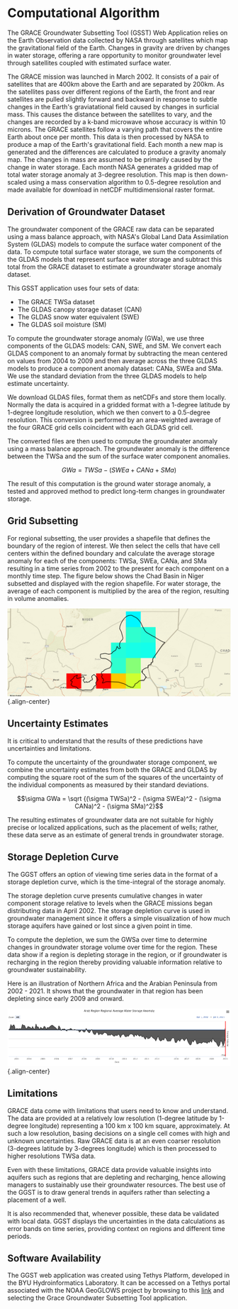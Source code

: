 
# **Computational Algorithm**

The GRACE Groundwater Subsetting Tool (GSST) Web Application relies on
the Earth Observation data collected by NASA through satellites which
map the gravitational field of the Earth. Changes in gravity are driven
by changes in water storage, offering a rare opportunity to monitor
groundwater level through satellites coupled with estimated surface
water.

The GRACE mission was launched in March 2002. It consists of a pair of
satellites that are 400km above the Earth and are separated by 200km. As
the satellites pass over different regions of the Earth, the front and
rear satellites are pulled slightly forward and backward in response to
subtle changes in the Earth\'s graviatational field caused by changes in
surficial mass. This causes the distance between the satellites to vary,
and the changes are recorded by a k-band microwave whose accuracy is
within 10 microns. The GRACE satellites follow a varying path that
covers the entire Earth about once per month. This data is then
processed by NASA to produce a map of the Earth\'s gravitational field.
Each month a new map is generated and the differences are calculated to
produce a gravity anomaly map. The changes in mass are assumed to be
primarily caused by the change in water storage. Each month NASA
generates a gridded map of total water storage anomaly at 3-degree
resolution. This map is then down-scaled using a mass conservation
algorithm to 0.5-degree resolution and made available for download in
netCDF multidimensional raster format.

## **Derivation of Groundwater Dataset**

The groundwater component of the GRACE raw data can be separated using a
mass balance approach, with NASA's Global Land Data Assimilation System
(GLDAS) models to compute the surface water component of the data. To
compute total surface water storage, we sum the components of the GLDAS
models that represent surface water storage and subtract this total from
the GRACE dataset to estimate a groundwater storage anomaly dataset.

This GSST application uses four sets of data:

-   The GRACE TWSa dataset
-   The GLDAS canopy storage dataset (CAN)
-   The GLDAS snow water equivalent (SWE)
-   The GLDAS soil moisture (SM)

To compute the groundwater storage anomaly (GWa), we use three
components of the GLDAS models: CAN, SWE, and SM. We convert each GLDAS
component to an anomaly format by subtracting the mean centered on
values from 2004 to 2009 and then average across the three GLDAS models
to produce a component anomaly dataset: CANa, SWEa and SMa. We use the
standard deviation from the three GLDAS models to help estimate
uncertainty.

We download GLDAS files, format them as netCDFs and store them locally.
Normally the data is acquired in a gridded format with a 1-degree
latitude by 1-degree longitude resolution, which we then convert to a
0.5-degree resolution. This conversion is performed by an area-weighted
average of the four GRACE grid cells coincident with each GLDAS grid
cell.

The converted files are then used to compute the groundwater anomaly
using a mass balance approach. The groundwater anomaly is the difference
between the TWSa and the sum of the surface water component anomalies.

$$GWa =  TWSa - (SWEa+ CANa+ SMa)$$

The result of this computation is the ground water storage anomaly, a
tested and approved method to predict long-term changes in groundwater
storage.

## **Grid Subsetting**

For regional subsetting, the user provides a shapefile that defines the
boundary of the region of interest. We then select the cells that have
cell centers within the defined boundary and calculate the average
storage anomaly for each of the components: TWSa, SWEa, CANa, and SMa
resulting in a time series from 2002 to the present for each component
on a monthly time step. The figure below shows the Chad Basin in Niger
subsetted and displayed with the region shapefile. For water storage,
the average of each component is multiplied by the area of the region,
resulting in volume anomalies.

![image](images-algorithm/examplesubsettedregion.png){.align-center}

## **Uncertainty Estimates**

It is critical to understand that the results of these predictions have
uncertainties and limitations.

To compute the uncertainty of the groundwater storage component, we
combine the uncertainty estimates from both the GRACE and GLDAS by
computing the square root of the sum of the squares of the uncertainty
of the individual components as measured by their standard deviations.

$$\sigma GWa =  \sqrt {(\sigma TWSa)^2 - (\sigma SWEa)^2 - (\sigma CANa)^2 - (\sigma SMa)^2}$$

The resulting estimates of groundwater data are not suitable for highly
precise or localized applications, such as the placement of wells;
rather, these data serve as an estimate of general trends in groundwater
storage.

## **Storage Depletion Curve**

The GGST offers an option of viewing time series data in the format of a
storage depletion curve, which is the time-integral of the storage
anomaly.

The storage depletion curve presents cumulative changes in water
component storage relative to levels when the GRACE missions began
distributing data in April 2002. The storage depletion curve is used in
groundwater management since it offers a simple visualization of how
much storage aquifers have gained or lost since a given point in time.

To compute the depletion, we sum the GWSa over time to determine changes
in groundwater storage volume over time for the region. These data show
if a region is depleting storage in the region, or if groundwater is
recharging in the region thereby providing valuable information relative
to groundwater sustainability.

Here is an illustration of Northern Africa and the Arabian Peninsula
from 2002 - 2021. It shows that the groundwater in that region has been
depleting since early 2009 and onward.

![image](images-algorithm/depletioncurve.png){.align-center}

## **Limitations**

GRACE data come with limitations that users need to know and understand.
The data are provided at a relatively low resolution (1-degree latitude
by 1-degree longitude) representing a 100 km x 100 km square,
approximately. At such a low resolution, basing decisions on a single
cell comes with high and unknown uncertainties. Raw GRACE data is at an
even coarser resolution (3-degrees latitude by 3-degrees longitude)
which is then processed to higher resolutions TWSa data.

Even with these limitations, GRACE data provide valuable insights into
aquifers such as regions that are depleting and recharging, hence
allowing managers to sustainably use their groundwater resources. The
best use of the GGST is to draw general trends in aquifers rather than
selecting a placement of a well.

It is also recommended that, whenever possible, these data be validated
with local data. GGST displays the uncertainties in the data
calculations as error bands on time series, providing context on regions
and different time periods.

## **Software Availability**

The GGST web application was created using Tethys Platform, developed in
the BYU Hydroinformatics Laboratory. It can be accessed on a Tethys
portal associated with the NOAA GeoGLOWS project by browsing to this
[link](https://apps.geoglows.org/apps) and selecting the Grace
Groundwater Subsetting Tool application.
